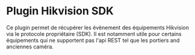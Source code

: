 # Plugin Hikvision SDK

Ce plugin permet de récupérer les évènement des équipements Hikvision via le protocole propriétaire (SDK). Il est notamment utile pour certains équipements qui ne supportent pas l'api REST tel que les portiers and anciennes caméra.